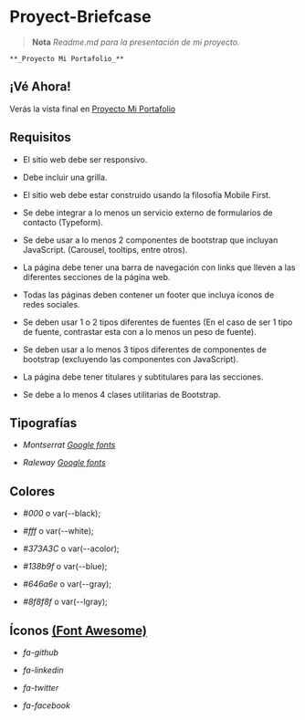 
# Proyect-Briefcase

 >**Nota** _Readme.md para la presentación de mi proyecto._
 
 ```
**_Proyecto Mi Portafolio_**
```

## ¡Vé Ahora!
Verás la vista final en [Proyecto Mi Portafolio](https://alfredo-pl.github.io/Project-Briefcase/)

 
## Requisitos
- El sitio web debe ser responsivo.

- Debe incluir una grilla.

- El sitio web debe estar construido usando la filosofía Mobile First.

- Se debe integrar a lo menos un servicio externo de formularios de contacto (Typeform).

- Se debe usar a lo menos 2 componentes de bootstrap que incluyan JavaScript. (Carousel,
tooltips, entre otros).

- La página debe tener una barra de navegación con links que lleven a las diferentes secciones
de la página web.

- Todas las páginas deben contener un footer que incluya íconos de redes sociales.

- Se deben usar 1 o 2 tipos diferentes de fuentes (En el caso de ser 1 tipo de fuente, contrastar
esta con a lo menos un peso de fuente).

- Se deben usar a lo menos 3 tipos diferentes de componentes de bootstrap (excluyendo las
componentes con JavaScript).

- La página debe tener titulares y subtitulares para las secciones.

- Se debe a lo menos 4 clases utilitarias de Bootstrap.


## Tipografías
- _Montserrat [Google fonts](https://fonts.google.com/)_

- _Raleway [Google fonts](https://fonts.google.com/)_

## Colores
- _#000_ o var(--black);

- _#fff_ o var(--white);

- _#373A3C_ o var(--acolor);

- _#138b9f_ o var(--blue);

- _#646a6e_ o var(--gray);

- _#8f8f8f_ o var(--lgray);
 
## Íconos [(Font Awesome)](https://fontawesome.com/start)
- _fa-github_

- _fa-linkedin_

- _fa-twitter_

- _fa-facebook_
